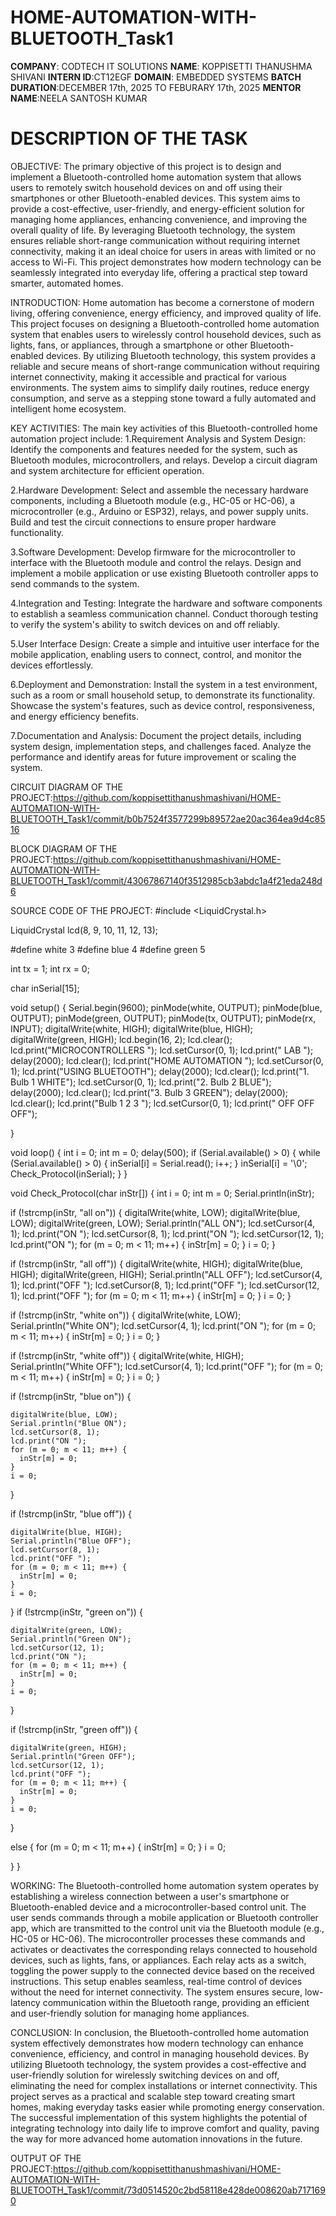 # HOME-AUTOMATION-WITH-BLUETOOTH_Task1

**COMPANY**: CODTECH IT SOLUTIONS
**NAME**: KOPPISETTI THANUSHMA SHIVANI
**INTERN ID**:CT12EGF
**DOMAIN**: EMBEDDED SYSTEMS
**BATCH DURATION**:DECEMBER 17th, 2025 TO FEBURARY 17th, 2025
**MENTOR NAME**:NEELA SANTOSH KUMAR

# DESCRIPTION OF THE TASK

OBJECTIVE:
   The primary objective of this project is to design and implement a Bluetooth-controlled home automation system that allows users to remotely switch household devices on and off using their smartphones or other Bluetooth-enabled devices. This system aims to provide a cost-effective, user-friendly, and energy-efficient solution for managing home appliances, enhancing convenience, and improving the overall quality of life. By leveraging Bluetooth technology, the system ensures reliable short-range communication without requiring internet connectivity, making it an ideal choice for users in areas with limited or no access to Wi-Fi. This project demonstrates how modern technology can be seamlessly integrated into everyday life, offering a practical step toward smarter, automated homes.

INTRODUCTION:
   Home automation has become a cornerstone of modern living, offering convenience, energy efficiency, and improved quality of life. This project focuses on designing a Bluetooth-controlled home automation system that enables users to wirelessly control household devices, such as lights, fans, or appliances, through a smartphone or other Bluetooth-enabled devices. By utilizing Bluetooth technology, this system provides a reliable and secure means of short-range communication without requiring internet connectivity, making it accessible and practical for various environments. The system aims to simplify daily routines, reduce energy consumption, and serve as a stepping stone toward a fully automated and intelligent home ecosystem.

KEY ACTIVITIES:
The main key activities of this Bluetooth-controlled home automation project include:
1.Requirement Analysis and System Design:
Identify the components and features needed for the system, such as Bluetooth modules, microcontrollers, and relays.
Develop a circuit diagram and system architecture for efficient operation.

2.Hardware Development:
Select and assemble the necessary hardware components, including a Bluetooth module (e.g., HC-05 or HC-06), a microcontroller (e.g., Arduino or ESP32), relays, and power supply units.
Build and test the circuit connections to ensure proper hardware functionality.

3.Software Development:
Develop firmware for the microcontroller to interface with the Bluetooth module and control the relays.
Design and implement a mobile application or use existing Bluetooth controller apps to send commands to the system.

4.Integration and Testing:
Integrate the hardware and software components to establish a seamless communication channel.
Conduct thorough testing to verify the system's ability to switch devices on and off reliably.

5.User Interface Design:
Create a simple and intuitive user interface for the mobile application, enabling users to connect, control, and monitor the devices effortlessly.

6.Deployment and Demonstration:
Install the system in a test environment, such as a room or small household setup, to demonstrate its functionality.
Showcase the system's features, such as device control, responsiveness, and energy efficiency benefits.

7.Documentation and Analysis:
Document the project details, including system design, implementation steps, and challenges faced.
Analyze the performance and identify areas for future improvement or scaling the system.

CIRCUIT DIAGRAM OF THE PROJECT:https://github.com/koppisettithanushmashivani/HOME-AUTOMATION-WITH-BLUETOOTH_Task1/commit/b0b7524f3577299b89572ae20ac364ea9d4c8516

BLOCK DIAGRAM OF THE PROJECT:https://github.com/koppisettithanushmashivani/HOME-AUTOMATION-WITH-BLUETOOTH_Task1/commit/43067867140f3512985cb3abdc1a4f21eda248d6

SOURCE CODE OF THE PROJECT:
#include <LiquidCrystal.h>

LiquidCrystal lcd(8, 9, 10, 11, 12, 13);

#define white 3
#define blue 4
#define green 5

int tx = 1;
int rx = 0;

char inSerial[15];

void setup() {
  Serial.begin(9600);
  pinMode(white, OUTPUT);
  pinMode(blue, OUTPUT);
  pinMode(green, OUTPUT);
  pinMode(tx, OUTPUT);
  pinMode(rx, INPUT);
  digitalWrite(white, HIGH);
  digitalWrite(blue, HIGH);
  digitalWrite(green, HIGH);
  lcd.begin(16, 2);
  lcd.clear();
  lcd.print("MICROCONTROLLERS ");
  lcd.setCursor(0, 1);
  lcd.print(" LAB ");
  delay(2000);
  lcd.clear();
  lcd.print("HOME AUTOMATION ");
  lcd.setCursor(0, 1);
  lcd.print("USING BLUETOOTH");
  delay(2000);
  lcd.clear();
  lcd.print("1. Bulb 1 WHITE");
  lcd.setCursor(0, 1);
  lcd.print("2. Bulb 2 BLUE");
  delay(2000);
  lcd.clear();
  lcd.print("3. Bulb 3 GREEN");
  delay(2000);
  lcd.clear();
  lcd.print("Bulb 1 2 3 ");
  lcd.setCursor(0, 1);
  lcd.print(" OFF OFF OFF");

}

void loop() {
  int i = 0;
  int m = 0;
  delay(500);
  if (Serial.available() > 0) {
    while (Serial.available() > 0) {
      inSerial[i] = Serial.read();
      i++;
    }
    inSerial[i] = '\0';
    Check_Protocol(inSerial);
  }
}



void Check_Protocol(char inStr[]) {
  int i = 0;
  int m = 0;
  Serial.println(inStr);

  if (!strcmp(inStr, "all on")) {
    digitalWrite(white, LOW);
    digitalWrite(blue, LOW);
    digitalWrite(green, LOW);
    Serial.println("ALL ON");
    lcd.setCursor(4, 1);
    lcd.print("ON ");
    lcd.setCursor(8, 1);
    lcd.print("ON ");
    lcd.setCursor(12, 1);
    lcd.print("ON ");
    for (m = 0; m < 11; m++) {
      inStr[m] = 0;
    }
    i = 0;
  }

  if (!strcmp(inStr, "all off")) {
    digitalWrite(white, HIGH);
    digitalWrite(blue, HIGH);
    digitalWrite(green, HIGH);
    Serial.println("ALL OFF");
    lcd.setCursor(4, 1);
    lcd.print("OFF ");
    lcd.setCursor(8, 1);
    lcd.print("OFF ");
    lcd.setCursor(12, 1);
    lcd.print("OFF ");
    for (m = 0; m < 11; m++) {
      inStr[m] = 0;
    }
    i = 0;
  }

  if (!strcmp(inStr, "white on")) {
    digitalWrite(white, LOW);
    Serial.println("White ON");
    lcd.setCursor(4, 1);
    lcd.print("ON ");
    for (m = 0; m < 11; m++) {
      inStr[m] = 0;
    }
    i = 0;
  }

  if (!strcmp(inStr, "white off")) {
    digitalWrite(white, HIGH);
    Serial.println("White OFF");
    lcd.setCursor(4, 1);
    lcd.print("OFF ");
    for (m = 0; m < 11; m++) {
      inStr[m] = 0;
    }
    i = 0;
  }

  if (!strcmp(inStr, "blue on")) {

    digitalWrite(blue, LOW);
    Serial.println("Blue ON");
    lcd.setCursor(8, 1);
    lcd.print("ON ");
    for (m = 0; m < 11; m++) {
      inStr[m] = 0;
    }
    i = 0;
  }

  if (!strcmp(inStr, "blue off")) {

    digitalWrite(blue, HIGH);
    Serial.println("Blue OFF");
    lcd.setCursor(8, 1);
    lcd.print("OFF ");
    for (m = 0; m < 11; m++) {
      inStr[m] = 0;
    }
    i = 0;
  }
  if (!strcmp(inStr, "green on")) {

    digitalWrite(green, LOW);
    Serial.println("Green ON");
    lcd.setCursor(12, 1);
    lcd.print("ON ");
    for (m = 0; m < 11; m++) {
      inStr[m] = 0;
    }
    i = 0;
  }

  if (!strcmp(inStr, "green off")) {

    digitalWrite(green, HIGH);
    Serial.println("Green OFF");
    lcd.setCursor(12, 1);
    lcd.print("OFF ");
    for (m = 0; m < 11; m++) {
      inStr[m] = 0;
    }
    i = 0;
  }

  else {
    for (m = 0; m < 11; m++) {
      inStr[m] = 0;
    }
    i = 0;

  }
}

WORKING:
  The Bluetooth-controlled home automation system operates by establishing a wireless connection between a user's smartphone or Bluetooth-enabled device and a microcontroller-based control unit. The user sends commands through a mobile application or Bluetooth controller app, which are transmitted to the control unit via the Bluetooth module (e.g., HC-05 or HC-06). The microcontroller processes these commands and activates or deactivates the corresponding relays connected to household devices, such as lights, fans, or appliances. Each relay acts as a switch, toggling the power supply to the connected device based on the received instructions. This setup enables seamless, real-time control of devices without the need for internet connectivity. The system ensures secure, low-latency communication within the Bluetooth range, providing an efficient and user-friendly solution for managing home appliances.

CONCLUSION:
  In conclusion, the Bluetooth-controlled home automation system effectively demonstrates how modern technology can enhance convenience, efficiency, and control in managing household devices. By utilizing Bluetooth technology, the system provides a cost-effective and user-friendly solution for wirelessly switching devices on and off, eliminating the need for complex installations or internet connectivity. This project serves as a practical and scalable step toward creating smart homes, making everyday tasks easier while promoting energy conservation. The successful implementation of this system highlights the potential of integrating technology into daily life to improve comfort and quality, paving the way for more advanced home automation innovations in the future.

OUTPUT OF THE PROJECT:https://github.com/koppisettithanushmashivani/HOME-AUTOMATION-WITH-BLUETOOTH_Task1/commit/73d0514520c2bd58118e428de008620ab7171690










